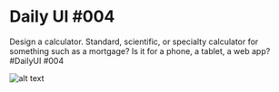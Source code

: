 # Daily UI #004

Design a calculator. Standard, scientific, or specialty calculator for something such as a mortgage? Is it for a phone, a tablet, a web app?  #DailyUI #004


![alt text](https://pbs.twimg.com/media/Eyc-Fr5W8AEocJT?format=jpg&name=large)
